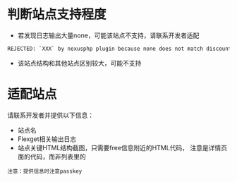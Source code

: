 # 判断站点支持程度
- 若发现日志输出大量none，可能该站点不支持，请联系开发者适配
```bash
REJECTED: `XXX` by nexusphp plugin because none does not match discount
```
- 该站点结构和其他站点区别较大，可能不支持

# 适配站点
请联系开发者并提供以下信息：
- 站点名
- Flexget相关输出日志
- 站点关键HTML结构截图，只需要free信息附近的HTML代码，
注意是详情页面的代码，而非列表里的

`注意：提供信息时注意passkey`